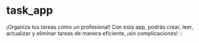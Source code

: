 # task_app
¡Organiza tus tareas como un profesional! Con esta app, podrás crear, leer, actualizar y eliminar tareas de manera eficiente, ¡sin complicaciones! 💡
